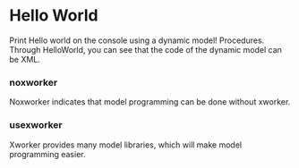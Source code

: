 # Hello World
Print Hello world on the console using a dynamic model! Procedures. Through HelloWorld, you can see that the code of the dynamic model can be XML.

### noxworker
Noxworker indicates that model programming can be done without xworker.

### usexworker
Xworker provides many model libraries, which will make model programming easier.